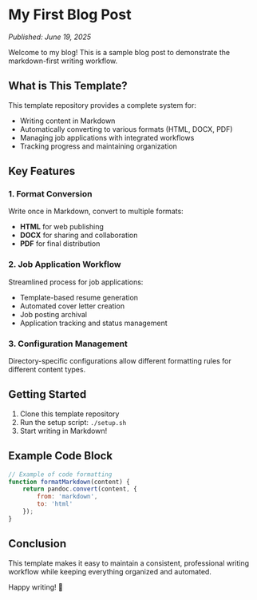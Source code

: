 # My First Blog Post

*Published: June 19, 2025*

Welcome to my blog! This is a sample blog post to demonstrate the markdown-first writing workflow.

## What is This Template?

This template repository provides a complete system for:

- Writing content in Markdown
- Automatically converting to various formats (HTML, DOCX, PDF)
- Managing job applications with integrated workflows
- Tracking progress and maintaining organization

## Key Features

### 1. Format Conversion
Write once in Markdown, convert to multiple formats:
- **HTML** for web publishing
- **DOCX** for sharing and collaboration
- **PDF** for final distribution

### 2. Job Application Workflow
Streamlined process for job applications:
- Template-based resume generation
- Automated cover letter creation
- Job posting archival
- Application tracking and status management

### 3. Configuration Management
Directory-specific configurations allow different formatting rules for different content types.

## Getting Started

1. Clone this template repository
2. Run the setup script: `./setup.sh`
3. Start writing in Markdown!

## Example Code Block

```javascript
// Example of code formatting
function formatMarkdown(content) {
    return pandoc.convert(content, {
        from: 'markdown',
        to: 'html'
    });
}
```

## Conclusion

This template makes it easy to maintain a consistent, professional writing workflow while keeping everything organized and automated.

Happy writing! 🚀